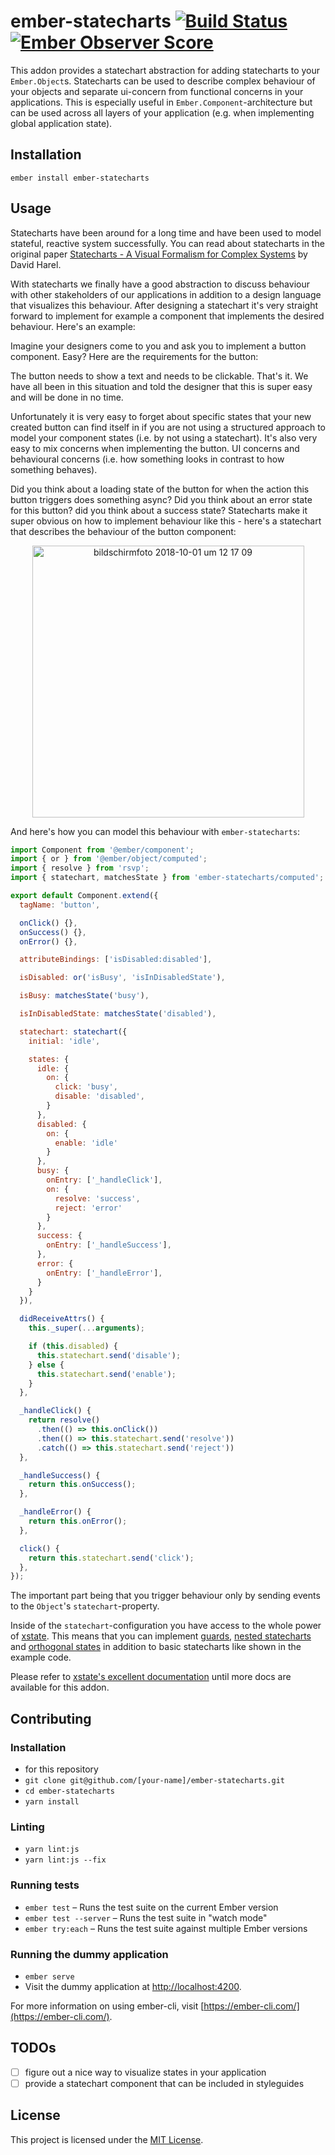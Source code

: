 ember-statecharts [![Build Status](https://travis-ci.org/LevelbossMike/ember-statecharts.svg?branch=master)](https://travis-ci.org/LevelbossMike/ember-statecharts) [![Ember Observer Score](https://emberobserver.com/badges/ember-statecharts.svg)](https://emberobserver.com/addons/ember-statecharts)
==============================================================================

This addon provides a statechart abstraction for adding statecharts to your
`Ember.Object`s. Statecharts can be used to describe complex
behaviour of your objects and separate ui-concern from functional concerns in
your applications. This is especially useful in `Ember.Component`-architecture
but can be used across all layers of your application (e.g. when implementing
global application state).

Installation
------------------------------------------------------------------------------

```
ember install ember-statecharts
```


Usage
------------------------------------------------------------------------------

Statecharts have been around for a long time and have been used to model
stateful, reactive system successfully. You can read about statecharts in the
original paper [Statecharts - A Visual Formalism for Complex
Systems](http://www.inf.ed.ac.uk/teaching/courses/seoc/2005_2006/resources/statecharts.pdf)
by David Harel.

With statecharts we finally have a good abstraction to discuss behaviour with
other stakeholders of our applications in addition to a design language that
visualizes this behaviour. After designing a statechart it's very straight
forward to implement for example a component that implements the desired
behaviour. Here's an example:

Imagine your designers come to you and ask you to implement a button component.
Easy? Here are the requirements for the button:

The button needs to show a text and needs to be clickable. That's it. We have
all been in this situation and told the designer that this is super easy and
will be done in no time.

Unfortunately it is very easy to forget about specific states that your
new created button can find itself in if you are not using a structured
approach to model your component states (i.e. by not using a statechart). It's
also very easy to mix concerns when implementing the button. UI concerns and
behavioural concerns (i.e. how something looks in contrast to how something
behaves).

Did you think about a loading state of the button for when the action this
button triggers does something async? Did you think about an error state for
this button? did you think about a success state? Statecharts make it super
obvious on how to implement behaviour like this - here's a statechart that
describes the behaviour of the button component:

<p align="center">
  <img width="435" alt="bildschirmfoto 2018-10-01 um 12 17 09" src="https://user-images.githubusercontent.com/242299/46283582-0fb27800-c575-11e8-8c8e-c132e9f8f77a.png">
</p>

And here's how you can model this behaviour with `ember-statecharts`:

```js
import Component from '@ember/component';
import { or } from '@ember/object/computed';
import { resolve } from 'rsvp';
import { statechart, matchesState } from 'ember-statecharts/computed';

export default Component.extend({
  tagName: 'button',

  onClick() {},
  onSuccess() {},
  onError() {},

  attributeBindings: ['isDisabled:disabled'],

  isDisabled: or('isBusy', 'isInDisabledState'),

  isBusy: matchesState('busy'),

  isInDisabledState: matchesState('disabled'),

  statechart: statechart({
    initial: 'idle',

    states: {
      idle: {
        on: {
          click: 'busy',
          disable: 'disabled',
        }
      },
      disabled: {
        on: {
          enable: 'idle'
        }
      },
      busy: {
        onEntry: ['_handleClick'],
        on: {
          resolve: 'success',
          reject: 'error'
        }
      },
      success: {
        onEntry: ['_handleSuccess'],
      },
      error: {
        onEntry: ['_handleError'],
      }
    }
  }),

  didReceiveAttrs() {
    this._super(...arguments);

    if (this.disabled) {
      this.statechart.send('disable');
    } else {
      this.statechart.send('enable');
    }
  },

  _handleClick() {
    return resolve()
      .then(() => this.onClick())
      .then(() => this.statechart.send('resolve'))
      .catch(() => this.statechart.send('reject'))
  },

  _handleSuccess() {
    return this.onSuccess();
  },

  _handleError() {
    return this.onError();
  },

  click() {
    return this.statechart.send('click');
  },
});
```

The important part being that you trigger behaviour only by sending events to
the `Object`'s `statechart`-property.

Inside of the `statechart`-configuration you have access to the whole power of
[xstate](https://github.com/davidkpiano/xstate). This means that you can
implement [guards](http://davidkpiano.github.io/xstate/docs/#/guides/guards),
[nested statecharts](http://davidkpiano.github.io/xstate/docs/#/guides/hierarchical) and [orthogonal
states](http://davidkpiano.github.io/xstate/docs/#/guides/parallel) in addition
to basic statecharts like shown in the example code.

Please refer to [xstate's excellent documentation](http://davidkpiano.github.io/xstate/docs/#/) until more docs are available for this addon.

Contributing
------------------------------------------------------------------------------

### Installation

* for this repository
* `git clone git@github.com/[your-name]/ember-statecharts.git`
* `cd ember-statecharts`
* `yarn install`

### Linting

* `yarn lint:js`
* `yarn lint:js --fix`

### Running tests

* `ember test` – Runs the test suite on the current Ember version
* `ember test --server` – Runs the test suite in "watch mode"
* `ember try:each` – Runs the test suite against multiple Ember versions

### Running the dummy application

* `ember serve`
* Visit the dummy application at [http://localhost:4200](http://localhost:4200).

For more information on using ember-cli, visit [https://ember-cli.com/](https://ember-cli.com/).

TODOs
----------

- [ ] figure out a nice way to visualize states in your application
- [ ] provide a statechart component that can be included in styleguides

License
------------------------------------------------------------------------------

This project is licensed under the [MIT License](LICENSE.md).
